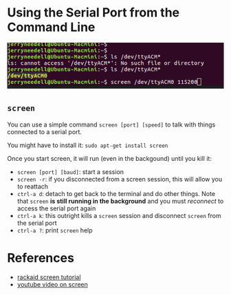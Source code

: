 # Using the Serial Port from the Command Line

![](pics/serial-screen.png)

## `screen`

You can use a simple command `screen [port] [speed]` to talk with things connected
to a serial port.

You might have to install it: `sudo apt-get install screen`

Once you start screen, it will run (even in the backgound) until you kill it:

- `screen [port] [baud]`: start a session
- `screen -r`: if you disconnected from a screen session, this will allow you
  to reattach
- `ctrl-a d`: detach to get back to the terminal and do other things. Note that
  `screen` **is still running in the background** and you must *reconnect* to
  access the serial port again
- `ctrl-a k`: this outright kills a `screen` session and disconnect `screen` from
  the serial port
- `ctrl-a ?`: print `screen` help

# References

- [rackaid screen tutorial](https://www.rackaid.com/blog/linux-screen-tutorial-and-how-to/)
- [youtube video on screen](https://www.youtube.com/watch?time_continue=4&v=hB6Y72DK8mc)
